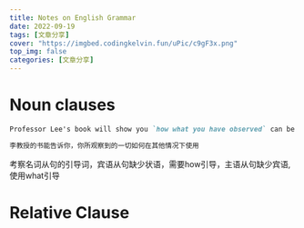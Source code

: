 ```yaml
---
title: Notes on English Grammar
date: 2022-09-19
tags: [文章分享]
cover: "https://imgbed.codingkelvin.fun/uPic/c9gF3x.png"
top_img: false
categories: [文章分享]
---
```


# Noun clauses 
```markdown
Professor Lee's book will show you `how what you have observed` can be used in other context

李教授的书能告诉你，你所观察到的一切如何在其他情况下使用
```
考察名词从句的引导词，宾语从句缺少状语，需要how引导，主语从句缺少宾语,使用what引导

# Relative Clause

